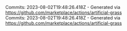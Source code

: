 Commits: 2023-08-02T19:48:26.418Z - Generated via https://github.com/marketplace/actions/artificial-grass
<br>
Commits: 2023-08-02T19:48:26.418Z - Generated via https://github.com/marketplace/actions/artificial-grass
<br>
